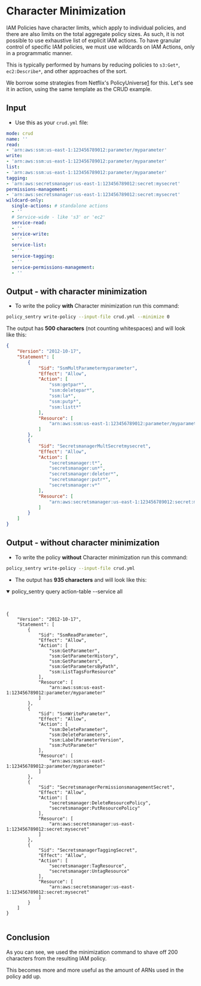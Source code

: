 Character Minimization
======================

IAM Policies have character limits, which apply to individual policies, and there are also limits on the total aggregate policy sizes. As such, it is not possible to use exhaustive list of explicit IAM actions. To have granular control of specific IAM policies, we must use wildcards on IAM Actions, only in a programmatic manner.

This is typically performed by humans by reducing policies to `s3:Get*`, `ec2:Describe*`, and other approaches of the sort.

We borrow some strategies from Netflix's PolicyUniverse[1](https://github.com/Netflix-Skunkworks/policyuniverse/) for this. Let's see it in action, using the same template as the CRUD example.

## Input

* Use this as your `crud.yml` file:

```yaml
mode: crud
name: ''
read:
- 'arn:aws:ssm:us-east-1:123456789012:parameter/myparameter'
write:
- 'arn:aws:ssm:us-east-1:123456789012:parameter/myparameter'
list:
- 'arn:aws:ssm:us-east-1:123456789012:parameter/myparameter'
tagging:
- 'arn:aws:secretsmanager:us-east-1:123456789012:secret:mysecret'
permissions-management:
- 'arn:aws:secretsmanager:us-east-1:123456789012:secret:mysecret'
wildcard-only:
  single-actions: # standalone actions
  - ''
  # Service-wide - like 's3' or 'ec2'
  service-read:
  - ''
  service-write:
  - ''
  service-list:
  - ''
  service-tagging:
  - ''
  service-permissions-management:
  - ''
```


## Output - with character minimization

* To write the policy **with** Character minimization run this command:

```bash
policy_sentry write-policy --input-file crud.yml --minimize 0
```

The output has **500 characters** (not counting whitespaces) and will look like this:

```json
{
    "Version": "2012-10-17",
    "Statement": [
        {
            "Sid": "SsmMultParametermyparameter",
            "Effect": "Allow",
            "Action": [
                "ssm:getpar*",
                "ssm:deletepar*",
                "ssm:la*",
                "ssm:putp*",
                "ssm:listt*"
            ],
            "Resource": [
                "arn:aws:ssm:us-east-1:123456789012:parameter/myparameter"
            ]
        },
        {
            "Sid": "SecretsmanagerMultSecretmysecret",
            "Effect": "Allow",
            "Action": [
                "secretsmanager:t*",
                "secretsmanager:un*",
                "secretsmanager:deleter*",
                "secretsmanager:putr*",
                "secretsmanager:v*"
            ],
            "Resource": [
                "arn:aws:secretsmanager:us-east-1:123456789012:secret:mysecret"
            ]
        }
    ]
}
```

## Output - without character minimization


* To write the policy **without** Character minimization run this command:

```bash
policy_sentry write-policy --input-file crud.yml
```

* The output has **935 characters** and will look like this:

<details open>
<summary>policy_sentry query action-table --service all</summary>
<br>
<pre>
<code>
{
    "Version": "2012-10-17",
    "Statement": [
        {
            "Sid": "SsmReadParameter",
            "Effect": "Allow",
            "Action": [
                "ssm:GetParameter",
                "ssm:GetParameterHistory",
                "ssm:GetParameters",
                "ssm:GetParametersByPath",
                "ssm:ListTagsForResource"
            ],
            "Resource": [
                "arn:aws:ssm:us-east-1:123456789012:parameter/myparameter"
            ]
        },
        {
            "Sid": "SsmWriteParameter",
            "Effect": "Allow",
            "Action": [
                "ssm:DeleteParameter",
                "ssm:DeleteParameters",
                "ssm:LabelParameterVersion",
                "ssm:PutParameter"
            ],
            "Resource": [
                "arn:aws:ssm:us-east-1:123456789012:parameter/myparameter"
            ]
        },
        {
            "Sid": "SecretsmanagerPermissionsmanagementSecret",
            "Effect": "Allow",
            "Action": [
                "secretsmanager:DeleteResourcePolicy",
                "secretsmanager:PutResourcePolicy"
            ],
            "Resource": [
                "arn:aws:secretsmanager:us-east-1:123456789012:secret:mysecret"
            ]
        },
        {
            "Sid": "SecretsmanagerTaggingSecret",
            "Effect": "Allow",
            "Action": [
                "secretsmanager:TagResource",
                "secretsmanager:UntagResource"
            ],
            "Resource": [
                "arn:aws:secretsmanager:us-east-1:123456789012:secret:mysecret"
            ]
        }
    ]
}
</code>
</pre>
</details>


## Conclusion

As you can see, we used the minimization command to shave off 200 characters from the resulting IAM policy.

This becomes more and more useful as the amount of ARNs used in the policy add up.
